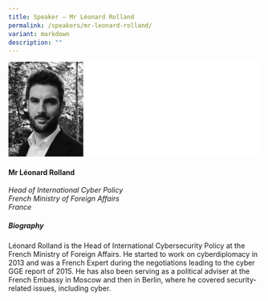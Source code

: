 ```yaml
---
title: Speaker – Mr Léonard Rolland
permalink: /speakers/mr-leonard-rolland/
variant: markdown
description: ""
---
```

![](/images/2024%20speakers/Leonard_Rolland.png)
#### **Mr Léonard Rolland**

*Head of International Cyber Policy <br>
French Ministry of Foreign Affairs<br>France*

##### **Biography**
Léonard Rolland is the Head of International Cybersecurity Policy at the French Ministry of Foreign Affairs. He started to work on cyberdiplomacy in 2013 and was a French Expert during the negotiations leading to the cyber GGE report of 2015. He has also been serving as a political adviser at the French Embassy in Moscow and then in Berlin, where he covered security-related issues, including cyber.